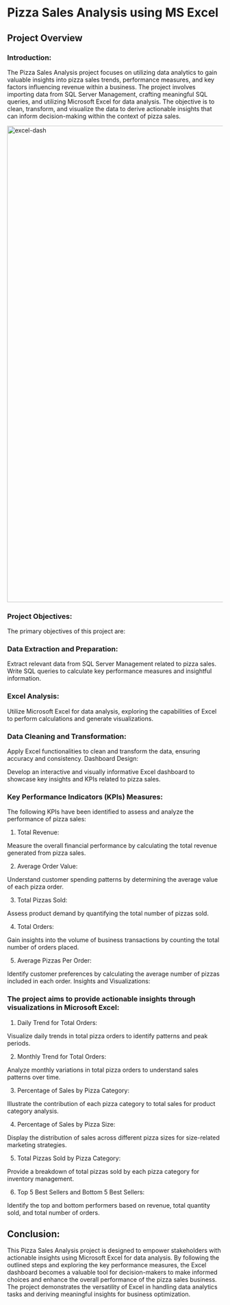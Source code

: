 # Pizza Sales Analysis using MS Excel

## Project Overview

### Introduction:

The Pizza Sales Analysis project focuses on utilizing data analytics to gain valuable insights into pizza sales trends, performance measures, and key factors influencing revenue within a business. The project involves importing data from SQL Server Management, crafting meaningful SQL queries, and utilizing Microsoft Excel for data analysis. The objective is to clean, transform, and visualize the data to derive actionable insights that can inform decision-making within the context of pizza sales.


<img width="1111" alt="excel-dash" src="https://github.com/ShwetaBirla6/Data-Analysis-using-SQL-MS-Excel/assets/154302915/fcaebe0e-f077-432c-8164-9fdef8301b2f">


### Project Objectives:

The primary objectives of this project are:

### Data Extraction and Preparation:

Extract relevant data from SQL Server Management related to pizza sales.
Write SQL queries to calculate key performance measures and insightful information.

### Excel Analysis:

Utilize Microsoft Excel for data analysis, exploring the capabilities of Excel to perform calculations and generate visualizations.

### Data Cleaning and Transformation:

Apply Excel functionalities to clean and transform the data, ensuring accuracy and consistency.
Dashboard Design:

Develop an interactive and visually informative Excel dashboard to showcase key insights and KPIs related to pizza sales.

### Key Performance Indicators (KPIs) Measures:

The following KPIs have been identified to assess and analyze the performance of pizza sales:

1. Total Revenue:

Measure the overall financial performance by calculating the total revenue generated from pizza sales.

2. Average Order Value:

Understand customer spending patterns by determining the average value of each pizza order.

3. Total Pizzas Sold:

Assess product demand by quantifying the total number of pizzas sold.

4. Total Orders:

Gain insights into the volume of business transactions by counting the total number of orders placed.

5. Average Pizzas Per Order:

Identify customer preferences by calculating the average number of pizzas included in each order.
Insights and Visualizations:

### The project aims to provide actionable insights through visualizations in Microsoft Excel:

1. Daily Trend for Total Orders:

Visualize daily trends in total pizza orders to identify patterns and peak periods.

2. Monthly Trend for Total Orders:

Analyze monthly variations in total pizza orders to understand sales patterns over time.

3. Percentage of Sales by Pizza Category:

Illustrate the contribution of each pizza category to total sales for product category analysis.

4. Percentage of Sales by Pizza Size:

Display the distribution of sales across different pizza sizes for size-related marketing strategies.

5. Total Pizzas Sold by Pizza Category:

Provide a breakdown of total pizzas sold by each pizza category for inventory management.

6. Top 5 Best Sellers and Bottom 5 Best Sellers:

Identify the top and bottom performers based on revenue, total quantity sold, and total number of orders.

## Conclusion:
This Pizza Sales Analysis project is designed to empower stakeholders with actionable insights using Microsoft Excel for data analysis. By following the outlined steps and exploring the key performance measures, the Excel dashboard becomes a valuable tool for decision-makers to make informed choices and enhance the overall performance of the pizza sales business. The project demonstrates the versatility of Excel in handling data analytics tasks and deriving meaningful insights for business optimization.
